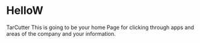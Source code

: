 # HelloW
TarCutter
This is going to be your home Page for clicking through apps and areas of the company and your information. 
